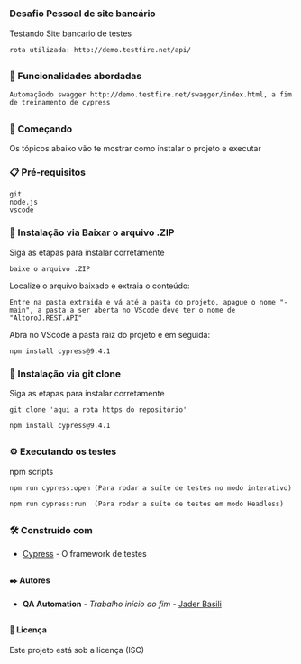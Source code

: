 # <h3> Desafio Pessoal de site bancário

Testando Site bancario de testes
```
rota utilizada: http://demo.testfire.net/api/
```
## <h3> 📃 Funcionalidades abordadas
```
Automaçãodo swagger http://demo.testfire.net/swagger/index.html, a fim de treinamento de cypress
```
## <h3> 🚀 Começando
  
Os tópicos abaixo vão te mostrar como instalar o projeto e executar

### <h3> 📋 Pré-requisitos
```
git
node.js
vscode
```
### <h3> 🔧 Instalação via Baixar o arquivo .ZIP

Siga as etapas para instalar corretamente

```
baixe o arquivo .ZIP
```
Localize o arquivo baixado e extraia o conteúdo:  
```
Entre na pasta extraida e vá até a pasta do projeto, apague o nome "-main", a pasta a ser aberta no VScode deve ter o nome de "AltoroJ.REST.API"
```
Abra no VScode a pasta raiz do projeto e em seguida:  
```
npm install cypress@9.4.1
```  
### <h3> 🔧 Instalação via git clone

Siga as etapas para instalar corretamente

```
git clone 'aqui a rota https do repositório'
```

```
npm install cypress@9.4.1
```  


## <h3> ⚙️ Executando os testes

npm scripts

```
npm run cypress:open (Para rodar a suíte de testes no modo interativo)
```

```
npm run cypress:run  (Para rodar a suíte de testes em modo Headless)
```

## <h3> 🛠️ Construído com
* [Cypress](https://docs.cypress.io/) - O framework de testes

## <h4> ✒️ Autores
* **QA Automation** - *Trabalho início ao fim* - [Jader Basili](https://github.com/jabasili)

## <h4> 📄 Licença
Este projeto está sob a licença (ISC)
